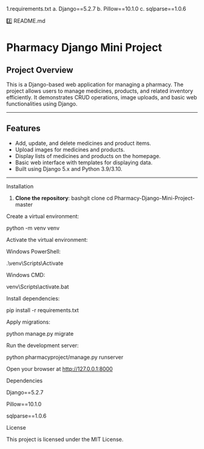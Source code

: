1.requirements.txt
a. Django==5.2.7
b. Pillow==10.1.0
c. sqlparse==1.0.6

2️⃣ README.md
# Pharmacy Django Mini Project

## Project Overview
This is a Django-based web application for managing a pharmacy. The project allows users to manage medicines, products, and related inventory efficiently. It demonstrates CRUD operations, image uploads, and basic web functionalities using Django.

---

## Features
- Add, update, and delete medicines and product items.  
- Upload images for medicines and products.  
- Display lists of medicines and products on the homepage.  
- Basic web interface with templates for displaying data.  
- Built using Django 5.x and Python 3.9/3.10.

---

Installation

1. **Clone the repository**:
bashgit clone <your-repo-link>
cd Pharmacy-Django-Mini-Project-master


Create a virtual environment:

python -m venv venv


Activate the virtual environment:

Windows PowerShell:

.\venv\Scripts\Activate


Windows CMD:

venv\Scripts\activate.bat


Install dependencies:

pip install -r requirements.txt


Apply migrations:

python manage.py migrate


Run the development server:

python pharmacyproject/manage.py runserver


Open your browser at http://127.0.0.1:8000



Dependencies

Django==5.2.7

Pillow==10.1.0

sqlparse==1.0.6


License

This project is licensed under the MIT License.




